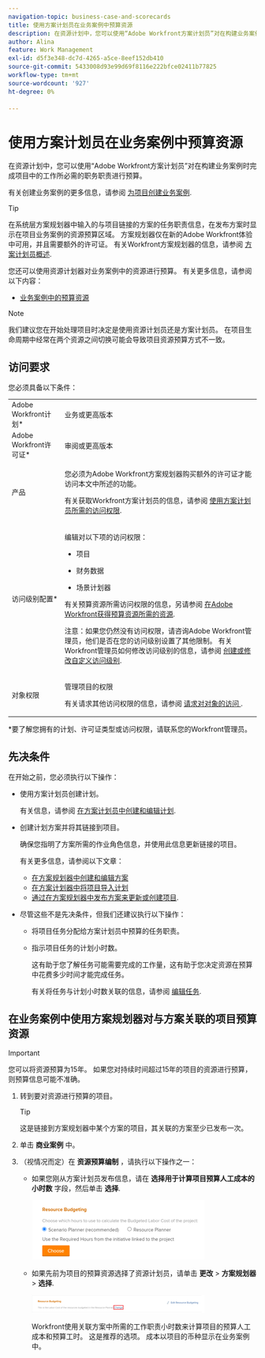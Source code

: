 ```yaml
---
navigation-topic: business-case-and-scorecards
title: 使用方案计划员在业务案例中预算资源
description: 在资源计划中，您可以使用“Adobe Workfront方案计划员”对在构建业务案例时完成项目中的工作所必需的职务职责进行预算。
author: Alina
feature: Work Management
exl-id: d5f3e348-dc7d-4265-a5ce-8eef152db410
source-git-commit: 5433008d93e99d69f8116e222bfce02411b77825
workflow-type: tm+mt
source-wordcount: '927'
ht-degree: 0%

---
```


# 使用方案计划员在业务案例中预算资源

<!--drafted for the Budgeted Hours story: 

<span class="preview">The highlighted information on this page refers to functionality not yet generally available. It is available only in the Preview environment.</span> -->

在资源计划中，您可以使用“Adobe Workfront方案计划员”对在构建业务案例时完成项目中的工作所必需的职务职责进行预算。

有关创建业务案例的更多信息，请参阅 [为项目创建业务案例](../../../manage-work/projects/define-a-business-case/create-business-case.md).

>[!TIP]
>
>在系统层方案规划器中输入的与项目链接的方案的任务职责信息，在发布方案时显示在项目业务案例的资源预算区域。 方案规划器仅在新的Adobe Workfront体验中可用，并且需要额外的许可证。 有关Workfront方案规划器的信息，请参阅 [方案计划员概述](../../../scenario-planner/scenario-planner-overview.md).

您还可以使用资源计划器对业务案例中的资源进行预算。 有关更多信息，请参阅以下内容：

* [业务案例中的预算资源](../../../manage-work/projects/define-a-business-case/budget-resources-in-business-case.md)

<!--* [Budget resources by project in the Resource Planner](../../../resource-mgmt/resource-planning/budget-by-project-resource-planner-d.md)-->

>[!NOTE]
>
>我们建议您在开始处理项目时决定是使用资源计划员还是方案计划员。 在项目生命周期中经常在两个资源之间切换可能会导致项目资源预算方式不一致。

## 访问要求

您必须具备以下条件：

<table style="table-layout:auto"> 
 <col> 
 </col> 
 <col> 
 </col> 
 <tbody> 
  <tr> 
   <td role="rowheader">Adobe Workfront计划*</td> 
   <td> <p>业务或更高版本</p> </td> 
  </tr> 
  <tr> 
   <td role="rowheader">Adobe Workfront许可证*</td> 
   <td> <p>审阅或更高版本</p> </td> 
  </tr> 
  <tr> 
   <td role="rowheader">产品</td> 
   <td> <p>您必须为Adobe Workfront方案规划器购买额外的许可证才能访问本文中所述的功能。</p> <p>有关获取Workfront方案计划员的信息，请参阅 <a href="../../../scenario-planner/access-needed-to-use-sp.md" class="MCXref xref">使用方案计划员所需的访问权限</a>. </p> </td> 
  </tr> 
  <tr> 
   <td role="rowheader">访问级别配置*</td> 
   <td> <p>编辑对以下项的访问权限： </p> 
    <ul> 
     <li> <p>项目</p> </li> 
     <li> <p>财务数据</p> </li> 
     <li> <p>场景计划器 </p> </li> 
    </ul> <p>有关预算资源所需访问权限的信息，另请参阅 <a href="../../../resource-mgmt/resource-planning/access-needed-to-budget-resources.md" class="MCXref xref">在Adobe Workfront获得预算资源所需的资源</a>.</p> <p>注意：如果您仍然没有访问权限，请咨询Adobe Workfront管理员，他们是否在您的访问级别设置了其他限制。 有关Workfront管理员如何修改访问级别的信息，请参阅 <a href="../../../administration-and-setup/add-users/configure-and-grant-access/create-modify-access-levels.md" class="MCXref xref">创建或修改自定义访问级别</a>.</p> </td> 
  </tr> 
  <tr> 
   <td role="rowheader">对象权限</td> 
   <td> <p>管理项目的权限</p> <p>有关请求其他访问权限的信息，请参阅 <a href="../../../workfront-basics/grant-and-request-access-to-objects/request-access.md" class="MCXref xref">请求对对象的访问 </a>.</p> </td> 
  </tr> 
 </tbody> 
</table>

&#42;要了解您拥有的计划、许可证类型或访问权限，请联系您的Workfront管理员。

## 先决条件

在开始之前，您必须执行以下操作：

* 使用方案计划员创建计划。

   有关信息，请参阅 [在方案计划员中创建和编辑计划](../../../scenario-planner/create-and-edit-plans.md).

* 创建计划方案并将其链接到项目。

   确保您指明了方案所需的作业角色信息，并使用此信息更新链接的项目。

   有关更多信息，请参阅以下文章：

   * [在方案规划器中创建和编辑方案](../../../scenario-planner/create-and-edit-initiatives.md)
   * [在方案计划器中将项目导入计划](../../../scenario-planner/import-projects-to-plans.md)
   * [通过在方案规划器中发布方案来更新或创建项目](../../../scenario-planner/publish-scenarios-update-projects.md).

* 尽管这些不是先决条件，但我们还建议执行以下操作：

   * 将项目任务分配给方案计划员中预算的任务职责。
   * 指示项目任务的计划小时数。

      这有助于您了解任务可能需要完成的工作量，这有助于您决定资源在预算中花费多少时间才能完成任务。

      有关将任务与计划小时数关联的信息，请参阅 [编辑任务](../../../manage-work/tasks/manage-tasks/edit-tasks.md).

## 在业务案例中使用方案规划器对与方案关联的项目预算资源

>[!IMPORTANT]
您可以将资源预算为15年。 如果您对持续时间超过15年的项目的资源进行预算，则预算信息可能不准确。
<!--
><MadCap:conditionalText data-mc-conditions="QuicksilverOrClassic.Draft mode">>
>(is this still accurate for the Scenario Planner?)>
></MadCap:conditionalText>>
>-->


1. 转到要对资源进行预算的项目。

   >[!TIP]
   这是链接到方案规划器中某个方案的项目，其关联的方案至少已发布一次。

1. 单击 **商业案例** 中。
1. （视情况而定）在 **资源预算编制** ，请执行以下操作之一：

   * 如果您刚从方案计划员发布信息，请在 **选择用于计算项目预算人工成本的小时数** 字段，然后单击 **选择**.

      ![](assets/business-case-sp-selected-with-choose-button-350x121.png)

   * 如果先前为项目的预算资源选择了资源计划员，请单击 **更改** > **方案规划器** > **选择**.

      ![](assets/business-case-rp-selected-change-option-to-switch-to-sp-highlighted-350x37.png)

      Workfront使用关联方案中所需的工作职责小时数来计算项目的预算人工成本和预算工时。 这是推荐的选项。 成本以项目的币种显示在业务案例中。

      <!--drafted for Budgeted Hours:
   <span class="preview">在复制项目时，如果选择将预算小时数复制到新项目，则使用方案计划员预算的小时数将不会复制到新项目。 只复制资源计划员中预算的小时数。 有关更多信息，请参阅 [复制项目](../manage-projects/copy-project.md)</span>
-->

   >[!IMPORTANT]
   > 
   >使用方案计划员对项目的资源进行预算时，预算的人工成本会显示在Workfront的以下区域：
   > 
   >* 业务案例的资源预算区域
   >* 系统层方案计划员作为链接到项目的方案的人员成本。 有关更多信息，请参阅 [在方案规划器中创建和编辑方案](../../../scenario-planner/create-and-edit-initiatives.md).


1. （可选）单击 **在方案计划器中查看** 打开包含链接到项目的方案的计划。 这会在新的浏览器选项卡中打开方案规划器。
1. （可选）更新有关计划的信息。 有关更多信息，请参阅 [在方案规划器中创建和编辑方案](../../../scenario-planner/create-and-edit-initiatives.md).

   >[!NOTE]
   > 
   >在对项目上的“资源预算”区域进行每次更改后，您必须发布该方案才能进行更新。
